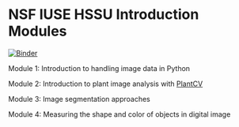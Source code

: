 # NSF IUSE HSSU Introduction Modules

[![Binder](https://mybinder.org/badge_logo.svg)](https://mybinder.org/v2/gh/danforthcenter/nsf-iuse-hssu-intro/HEAD)

Module 1: Introduction to handling image data in Python

Module 2: Introduction to plant image analysis with [PlantCV](https://plantcv.danforthcenter.org/)

Module 3: Image segmentation approaches

Module 4: Measuring the shape and color of objects in digital image
